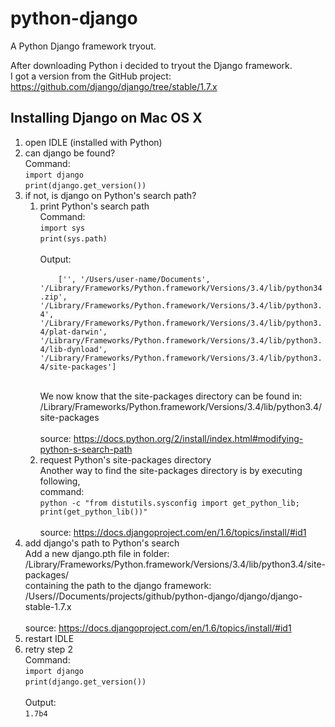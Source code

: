 python-django
=============

A Python Django framework tryout.

After downloading Python i decided to tryout the Django framework.</br>
I got a version from the GitHub project:
<a href="https://github.com/django/django/tree/stable/1.7.x">https://github.com/django/django/tree/stable/1.7.x</a>

Installing Django on Mac OS X
-----------------------------
<ol>
	<li>open IDLE (installed with Python)</li>
	<li>can django be found?</br>
		Command:</br>
		<code>import django</code></br>
		<code>print(django.get_version())</code>
	</li>
	<li>if not, is django on Python's search path?
		<ol>
			<li>print Python's search path</br>
				Command:</br>
				<code>import sys</code></br>
				<code>print(sys.path)</code></br>
				</br>
				Output:</br>
				<code>
	['', '/Users/user-name/Documents', '/Library/Frameworks/Python.framework/Versions/3.4/lib/python34.zip', '/Library/Frameworks/Python.framework/Versions/3.4/lib/python3.4', '/Library/Frameworks/Python.framework/Versions/3.4/lib/python3.4/plat-darwin', '/Library/Frameworks/Python.framework/Versions/3.4/lib/python3.4/lib-dynload', '/Library/Frameworks/Python.framework/Versions/3.4/lib/python3.4/site-packages']
				</code></br>
				</br>
				We now know that the site-packages directory can be found in:</br>
				/Library/Frameworks/Python.framework/Versions/3.4/lib/python3.4/site-packages</br>
				</br>
				source: <a href="https://docs.python.org/2/install/index.html#modifying-python-s-search-path">https://docs.python.org/2/install/index.html#modifying-python-s-search-path</a>
			</li>
			<li>request Python's site-packages directory</br>
				Another way to find the site-packages directory is by executing following,</br>command:</br>
				<code>python -c "from distutils.sysconfig import get_python_lib; print(get_python_lib())"</code></br>
				</br>
				source: <a href="https://docs.djangoproject.com/en/1.6/topics/install/#id1">https://docs.djangoproject.com/en/1.6/topics/install/#id1</a>
			</li>
		</ol>
	</li>
	<li>add django's path to Python's search</br>
		Add a new django.pth file in folder:</br>
		/Library/Frameworks/Python.framework/Versions/3.4/lib/python3.4/site-packages/ </br>
		containing the path to the django framework:</br>
		/Users/<user-name>/Documents/projects/github/python-django/django/django-stable-1.7.x</br>
		</br>
		source: <a href="https://docs.djangoproject.com/en/1.6/topics/install/#id1">https://docs.djangoproject.com/en/1.6/topics/install/#id1</a>
	</li>
	<li>restart IDLE</li>
	<li>retry step 2</br>
		Command:</br>
		<code>import django</code></br>
		<code>print(django.get_version())</code></br>
		</br>
		Output:</br>
		<code>1.7b4</code>
	</li>
</ol>
